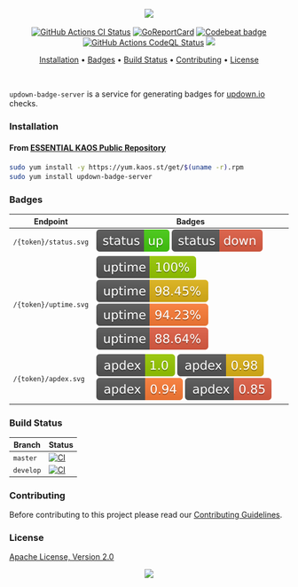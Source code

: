 <p align="center"><a href="#readme"><img src="https://gh.kaos.st/updown-badge.svg"/></a></p>

<p align="center">
  <a href="https://kaos.sh/w/updown-badge-server/ci"><img src="https://kaos.sh/w/updown-badge-server/ci.svg" alt="GitHub Actions CI Status" /></a>
  <a href="https://kaos.sh/r/updown-badge-server"><img src="https://kaos.sh/r/updown-badge-server.svg" alt="GoReportCard" /></a>
  <a href="https://kaos.sh/b/updown-badge-server"><img src="https://kaos.sh/b/e17e7c90-8b26-4af8-8737-22a86cea9b45.svg" alt="Codebeat badge" /></a>
  <a href="https://kaos.sh/w/updown-badge-server/codeql"><img src="https://kaos.sh/w/updown-badge-server/codeql.svg" alt="GitHub Actions CodeQL Status" /></a>
  <a href="#license"><img src="https://gh.kaos.st/apache2.svg"></a>
</p>

<p align="center"><a href="#installation">Installation</a> • <a href="#badges">Badges</a> • <a href="#build-status">Build Status</a> • <a href="#contributing">Contributing</a> • <a href="#license">License</a></p>

<br/>

`updown-badge-server` is a service for generating badges for [updown.io](https://updown.io) checks.

### Installation

#### From [ESSENTIAL KAOS Public Repository](https://yum.kaos.st)

```bash
sudo yum install -y https://yum.kaos.st/get/$(uname -r).rpm
sudo yum install updown-badge-server
```

### Badges

| Endpoint              | Badges |
|-----------------------|--------|
| `/{token}/status.svg` | ![status-up](.github/images/status_up.svg) ![status-down](.github/images/status_down.svg) |
| `/{token}/uptime.svg` | ![uptime-1](.github/images/uptime_100.svg) ![uptime-2](.github/images/uptime_99.svg) ![uptime-3](.github/images/uptime_94.svg) ![uptime-4](.github/images/uptime_88.svg) |
| `/{token}/apdex.svg`  | ![apdex-1](.github/images/apdex_1.svg) ![apdex-1](.github/images/apdex_098.svg) ![apdex-1](.github/images/apdex_094.svg) ![apdex-1](.github/images/apdex_085.svg) |

### Build Status

| Branch | Status |
|--------|----------|
| `master` | [![CI](https://kaos.sh/w/updown-badge-server/ci.svg?branch=master)](https://kaos.sh/w/updown-badge-server/ci?query=branch:master) |
| `develop` | [![CI](https://kaos.sh/w/updown-badge-server/ci.svg?branch=develop)](https://kaos.sh/w/updown-badge-server/ci?query=branch:develop) |

### Contributing

Before contributing to this project please read our [Contributing Guidelines](https://github.com/essentialkaos/contributing-guidelines#contributing-guidelines).

### License

[Apache License, Version 2.0](http://www.apache.org/licenses/LICENSE-2.0)

<p align="center"><a href="https://essentialkaos.com"><img src="https://gh.kaos.st/ekgh.svg"/></a></p>
